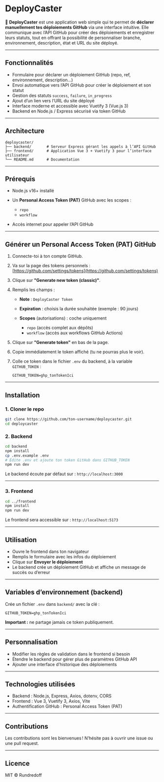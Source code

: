 # DeployCaster

🚀 **DeployCaster** est une application web simple qui te permet de **déclarer manuellement tes déploiements GitHub** via une interface intuitive.
Elle communique avec l’API GitHub pour créer des déploiements et enregistrer leurs statuts, tout en offrant la possibilité de personnaliser branche, environnement, description, état et URL du site déployé.

---

## Fonctionnalités

* Formulaire pour déclarer un déploiement GitHub (repo, ref, environnement, description…)
* Envoi automatique vers l’API GitHub pour créer le déploiement et son statut
* Gestion des statuts `success`, `failure`, `in_progress`
* Ajout d’un lien vers l’URL du site déployé
* Interface moderne et accessible avec Vuetify 3 (Vue.js 3)
* Backend en Node.js / Express sécurisé via token GitHub

---

## Architecture

```
deploycaster/
├── backend/       # Serveur Express gérant les appels à l’API GitHub
├── frontend/      # Application Vue 3 + Vuetify 3 pour l’interface utilisateur
└── README.md      # Documentation
```

---

## Prérequis

* Node.js v16+ installé
* Un **Personal Access Token (PAT)** GitHub avec les scopes :

  * `repo`
  * `workflow`
* Accès internet pour appeler l’API GitHub

---

## Générer un Personal Access Token (PAT) GitHub

1. Connecte-toi à ton compte GitHub.

2. Va sur la page des tokens personnels :
   [https://github.com/settings/tokens](https://github.com/settings/tokens)

3. Clique sur **"Generate new token (classic)"**.

4. Remplis les champs :

   * **Note** : `DeployCaster Token`
   * **Expiration** : choisis la durée souhaitée (exemple : 90 jours)
   * **Scopes** (autorisations) : coche uniquement

     * `repo` (accès complet aux dépôts)
     * `workflow` (accès aux workflows GitHub Actions)

5. Clique sur **"Generate token"** en bas de la page.

6. Copie immédiatement le token affiché (tu ne pourras plus le voir).

7. Colle ce token dans le fichier `.env` du backend, à la variable `GITHUB_TOKEN` :

   ```env
   GITHUB_TOKEN=ghp_tonTokenIci
   ```

---

## Installation

### 1. Cloner le repo

```bash
git clone https://github.com/ton-username/deploycaster.git
cd deploycaster
```

### 2. Backend

```bash
cd backend
npm install
cp .env.example .env
# Édite .env et ajoute ton token GitHub dans GITHUB_TOKEN
npm run dev
```

Le backend écoute par défaut sur : `http://localhost:3000`

---

### 3. Frontend

```bash
cd ../frontend
npm install
npm run dev
```

Le frontend sera accessible sur : `http://localhost:5173`

---

## Utilisation

* Ouvre le frontend dans ton navigateur
* Remplis le formulaire avec les infos du déploiement
* Clique sur **Envoyer le déploiement**
* Le backend crée un déploiement GitHub et affiche un message de succès ou d’erreur

---

## Variables d’environnement (backend)

Crée un fichier `.env` dans `backend/` avec la clé :

```env
GITHUB_TOKEN=ghp_tonTokenIci
```

**Important :** ne partage jamais ce token publiquement.

---

## Personnalisation

* Modifier les règles de validation dans le frontend si besoin
* Étendre le backend pour gérer plus de paramètres GitHub API
* Ajouter une interface d’historique des déploiements

---

## Technologies utilisées

* Backend : Node.js, Express, Axios, dotenv, CORS
* Frontend : Vue 3, Vuetify 3, Axios, Vite
* Authentification GitHub : Personal Access Token (PAT)

---

## Contributions

Les contributions sont les bienvenues !
N’hésite pas à ouvrir une issue ou une pull request.

---

## Licence

MIT © Rundredoff